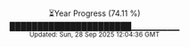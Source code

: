 <p align="center">
⏳Year Progress (74.11 %)<br>
██████████████████████▁▁▁▁▁▁▁▁ <br>
<sub>Updated: Sun, 28 Sep 2025 12:04:36 GMT</sub>
</p>

